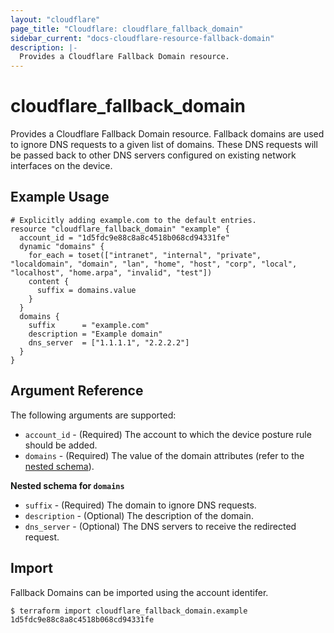 ```yaml
---
layout: "cloudflare"
page_title: "Cloudflare: cloudflare_fallback_domain"
sidebar_current: "docs-cloudflare-resource-fallback-domain"
description: |-
  Provides a Cloudflare Fallback Domain resource.
---
```


# cloudflare_fallback_domain

Provides a Cloudflare Fallback Domain resource. Fallback domains are used to ignore DNS requests to a given list of domains. These DNS requests will be passed back to other DNS servers configured on existing network interfaces on the device.

## Example Usage

```hcl
# Explicitly adding example.com to the default entries.
resource "cloudflare_fallback_domain" "example" {
  account_id = "1d5fdc9e88c8a8c4518b068cd94331fe"
  dynamic "domains" {
    for_each = toset(["intranet", "internal", "private", "localdomain", "domain", "lan", "home", "host", "corp", "local", "localhost", "home.arpa", "invalid", "test"])
    content {
      suffix = domains.value
    }
  }
  domains {
    suffix      = "example.com"
    description = "Example domain"
    dns_server  = ["1.1.1.1", "2.2.2.2"]
  }
}
```


## Argument Reference

The following arguments are supported:

- `account_id` - (Required) The account to which the device posture rule should be added.
- `domains` - (Required) The value of the domain attributes (refer to the [nested schema](#nestedblock--domains)).

<a id="nestedblock--domains"></a>
**Nested schema for `domains`**

- `suffix` - (Required) The domain to ignore DNS requests.
- `description` - (Optional) The description of the domain.
- `dns_server` - (Optional) The DNS servers to receive the redirected request.

## Import

Fallback Domains can be imported using the account identifer.

```
$ terraform import cloudflare_fallback_domain.example 1d5fdc9e88c8a8c4518b068cd94331fe
```

